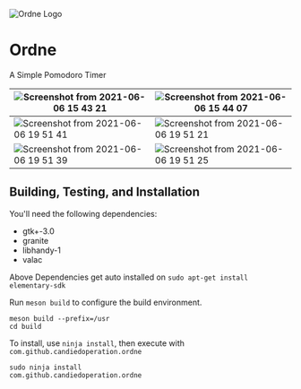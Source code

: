 ![Ordne Logo](https://raw.githubusercontent.com/candiedoperation/ordne/master/data/icons/64.svg) 
# Ordne
A Simple Pomodoro Timer

|![Screenshot from 2021-06-06 15 43 21](https://user-images.githubusercontent.com/47198395/120920796-4655ce80-c6de-11eb-9fc4-858e660480ae.png)|![Screenshot from 2021-06-06 15 44 07](https://user-images.githubusercontent.com/47198395/120920808-5a013500-c6de-11eb-93a7-ab066933bea2.png)|
| ------------- | ------------- |
| ![Screenshot from 2021-06-06 19 51 41](https://user-images.githubusercontent.com/47198395/120928044-b9703c80-c700-11eb-803b-499af42fbafb.png)|![Screenshot from 2021-06-06 19 51 21](https://user-images.githubusercontent.com/47198395/120928060-c5f49500-c700-11eb-8543-1b55fb738600.png)|
| ![Screenshot from 2021-06-06 19 51 39](https://user-images.githubusercontent.com/47198395/120928110-f0dee900-c700-11eb-8a91-390a349ac88c.png)| ![Screenshot from 2021-06-06 19 51 25](https://user-images.githubusercontent.com/47198395/120928119-fb997e00-c700-11eb-9da4-634224a8dd9e.png) |

## Building, Testing, and Installation

You'll need the following dependencies:

* gtk+-3.0
* granite
* libhandy-1
* valac

Above Dependencies get auto installed on `sudo apt-get install elementary-sdk`

Run `meson build` to configure the build environment.

    meson build --prefix=/usr
    cd build

To install, use `ninja install`, then execute with `com.github.candiedoperation.ordne`

    sudo ninja install
    com.github.candiedoperation.ordne
